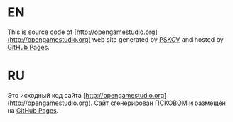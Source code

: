 
# EN

This is source code of [http://opengamestudio.org](http://opengamestudio.org) web site generated by [PSKOV][pskov-en] and hosted by [GitHub Pages][github-pages].

# RU

Это исходный код сайта [http://opengamestudio.org](http://opengamestudio.org). Сайт сгенерирован [ПСКОВОМ][pskov-ru] и размещён на [GitHub Pages][github-pages].

[pskov-en]: http://opengamestudio.org/pskov
[pskov-ru]: http://opengamestudio.org/pskov/ru
[github-pages]: https://pages.github.com/
